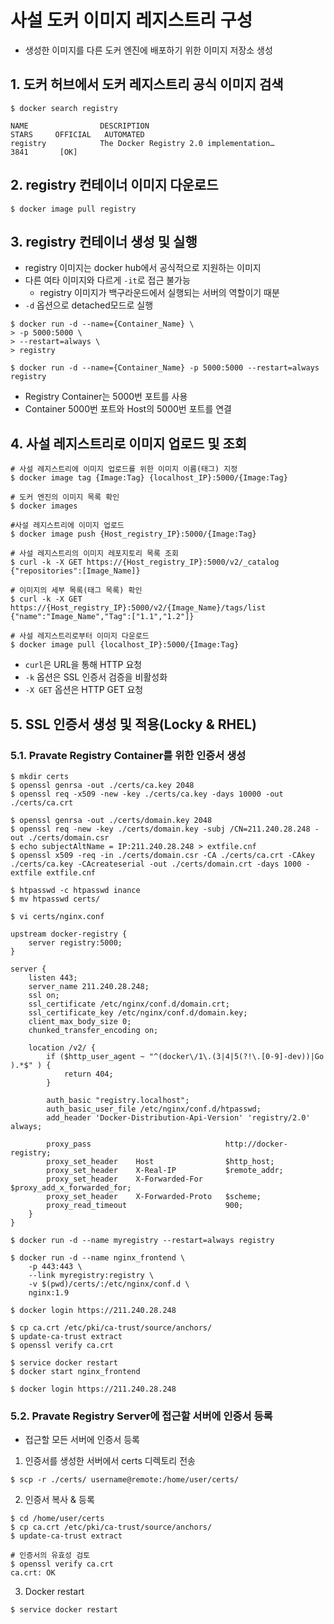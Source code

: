 # 사설 도커 이미지 레지스트리 구성
- 생성한 이미지를 다른 도커 엔진에 배포하기 위한 이미지 저장소 생성

## 1. 도커 허브에서 도커 레지스트리 공식 이미지 검색

```shell
$ docker search registry

NAME                DESCRIPTION                                      STARS     OFFICIAL   AUTOMATED
registry            The Docker Registry 2.0 implementation…           3841       [OK]   
```

## 2. registry 컨테이너 이미지 다운로드

```shell
$ docker image pull registry
```

## 3. registry 컨테이너 생성 및 실행 
- registry 이미지는 docker hub에서 공식적으로 지원하는 이미지
- 다른 여타 이미지와 다르게 `-it`로 접근 불가능
    - registry 이미지가 백구라운드에서 실행되는 서버의 역할이기 때분
- `-d` 옵션으로 detached모드로 실행

```shell
$ docker run -d --name={Container_Name} \
> -p 5000:5000 \
> --restart=always \
> registry

$ docker run -d --name={Container_Name} -p 5000:5000 --restart=always registry
```
 - Registry Container는 5000번 포트를 사용
 - Container 5000번 포트와 Host의 5000번 포트를 연결

## 4. 사설 레지스트리로 이미지 업로드 및 조회
```shell
# 사설 레지스트리에 이미지 업로드를 위한 이미지 이름(태그) 지정
$ docker image tag {Image:Tag} {localhost_IP}:5000/{Image:Tag}

# 도커 엔진의 이미지 목록 확인
$ docker images

#사설 레지스트리에 이미지 업로드
$ docker image push {Host_registry_IP}:5000/{Image:Tag}

# 사설 레지스트리의 이미지 레포지토리 목록 조회
$ curl -k -X GET https://{Host_registry_IP}:5000/v2/_catalog
{"repositories":[Image_Name]}

# 이미지의 세부 목록(태그 목록) 확인
$ curl -k -X GET https://{Host_registry_IP}:5000/v2/{Image_Name}/tags/list
{"name":"Image_Name","Tag":["1.1","1.2"]}

# 사설 레지스트리로부터 이미지 다운로드
$ docker image pull {localhost_IP}:5000/{Image:Tag}
```

- `curl`은 URL을 통해 HTTP 요청
- `-k` 옵션은 SSL 인증서 검증을 비활성화
- `-X GET` 옵션은 HTTP GET 요청


## 5. SSL 인증서 생성 및 적용(Locky & RHEL)
### 5.1. Pravate Registry Container를 위한 인증서 생성
```shell
$ mkdir certs
$ openssl genrsa -out ./certs/ca.key 2048
$ openssl req -x509 -new -key ./certs/ca.key -days 10000 -out ./certs/ca.crt
```
 
```shell
$ openssl genrsa -out ./certs/domain.key 2048
$ openssl req -new -key ./certs/domain.key -subj /CN=211.240.28.248 -out ./certs/domain.csr
$ echo subjectAltName = IP:211.240.28.248 > extfile.cnf
$ openssl x509 -req -in ./certs/domain.csr -CA ./certs/ca.crt -CAkey ./certs/ca.key -CAcreateserial -out ./certs/domain.crt -days 1000 -extfile extfile.cnf
```
 
```shell
$ htpasswd -c htpasswd inance
$ mv htpasswd certs/
```

```shell
$ vi certs/nginx.conf

upstream docker-registry {
    server registry:5000;
}
 
server {
    listen 443;
    server_name 211.240.28.248;
    ssl on;
    ssl_certificate /etc/nginx/conf.d/domain.crt;
    ssl_certificate_key /etc/nginx/conf.d/domain.key;
    client_max_body_size 0;
    chunked_transfer_encoding on;
    
    location /v2/ {
    	if ($http_user_agent ~ "^(docker\/1\.(3|4|5(?!\.[0-9]-dev))|Go ).*$" ) {
        	return 404;
        }
        
        auth_basic "registry.localhost";
        auth_basic_user_file /etc/nginx/conf.d/htpasswd;
        add_header 'Docker-Distribution-Api-Version' 'registry/2.0' always;
        
        proxy_pass								http://docker-registry;
        proxy_set_header	Host				$http_host;
        proxy_set_header	X-Real-IP			$remote_addr;
        proxy_set_header	X-Forwarded-For		$proxy_add_x_forwarded_for;
        proxy_set_header	X-Forwarded-Proto	$scheme;
        proxy_read_timeout						900;
    }
}
```

```shell
$ docker run -d --name myregistry --restart=always registry
```

```shell
$ docker run -d --name nginx_frontend \
    -p 443:443 \
    --link myregistry:registry \
    -v $(pwd)/certs/:/etc/nginx/conf.d \
    nginx:1.9
```

```shell
$ docker login https://211.240.28.248
 
$ cp ca.crt /etc/pki/ca-trust/source/anchors/
$ update-ca-trust extract
$ openssl verify ca.crt
 
$ service docker restart
$ docker start nginx_frontend
 
$ docker login https://211.240.28.248
```

### 5.2. Pravate Registry Server에 접근할 서버에 인증서 등록
- 접근할 모든 서버에 인증서 등록

1. 인증서를 생성한 서버에서 certs 디렉토리 전송
```shell
$ scp -r ./certs/ username@remote:/home/user/certs/
```

2. 인증서 복사 & 등록
```shell
$ cd /home/user/certs
$ cp ca.crt /etc/pki/ca-trust/source/anchors/
$ update-ca-trust extract

# 인증서의 유효성 검토
$ openssl verify ca.crt
ca.crt: OK
```

3. Docker restart
```shell
$ service docker restart
```


